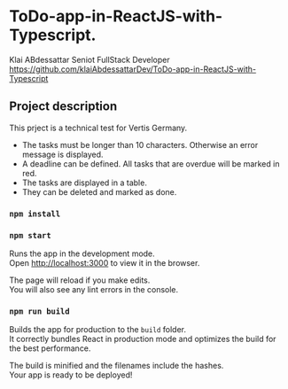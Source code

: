 # ToDo-app-in-ReactJS-with-Typescript.
Klai ABdessattar Seniot FullStack Developer 
https://github.com/klaiAbdessattarDev/ToDo-app-in-ReactJS-with-Typescript
## Project description 
This prject is a technical test for Vertis Germany.
- The tasks must be longer than 10 characters. Otherwise an error message is displayed.
- A deadline can be defined. All tasks that are overdue will be marked in red.
- The tasks are displayed in a table.
- They can be deleted and marked as done.


### `npm install`
### `npm start`

Runs the app in the development mode.\
Open [http://localhost:3000](http://localhost:3000) to view it in the browser.

The page will reload if you make edits.\
You will also see any lint errors in the console.

### `npm run build`

Builds the app for production to the `build` folder.\
It correctly bundles React in production mode and optimizes the build for the best performance.

The build is minified and the filenames include the hashes.\
Your app is ready to be deployed!


